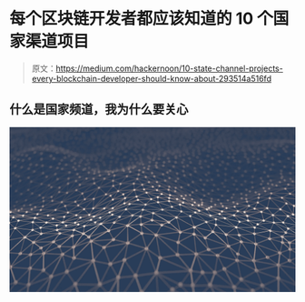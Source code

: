 # 每个区块链开发者都应该知道的 10 个国家渠道项目

> 原文：<https://medium.com/hackernoon/10-state-channel-projects-every-blockchain-developer-should-know-about-293514a516fd>

## 什么是国家频道，我为什么要关心

![](img/e247d3e6438aa3dd33516b0b3d9279f4.png)
